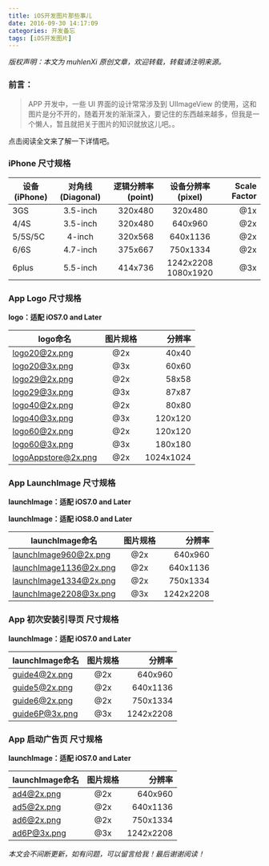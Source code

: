 ```yaml
---
title: iOS开发图片那些事儿
date: 2016-09-30 14:17:09
categories: 开发备忘
tags: [iOS开发图片]
---
```


 *版权声明：本文为 muhlenXi 原创文章，欢迎转载，转载请注明来源。*

### 前言：

> APP 开发中，一些 UI 界面的设计常常涉及到 UIImageView 的使用，这和图片是分不开的，随着开发的渐渐深入，要记住的东西越来越多，但我是一个懒人，暂且就把关于图片的知识就放这儿吧。。

  点击阅读全文来了解一下详情吧。

<!-- more -->

### iPhone 尺寸规格

| 设备(iPhone) | 对角线(Diagonal) | 逻辑分辨率(point)| 设备分辨率(pixel) | Scale Factor|
| -----  |:--------:| -------:|:--------:| ---:|
| 3GS    | 3.5-inch | 320x480 |320x480   | @1x |
| 4/4S   | 3.5-inch | 320x480 |640x960   | @2x |
| 5/5S/5C| 4-inch   | 320x568 |640x1136  | @2x |
| 6/6S   | 4.7-inch | 375x667 |750x1334  | @2x |
| 6plus  | 5.5-inch | 414x736 |1242x2208 1080x1920 | @3x |


### App Logo 尺寸规格

**logo：适配 iOS7.0 and Later**

|   logo命名 | 图片规格  | 分辨率    | 
| -----     |:--------:| -------: |
| logo20@2x.png | @2x      | 40x40    |
| logo20@3x.png | @3x      | 60x60    |
| logo29@2x.png | @2x      | 58x58    |
| logo29@3x.png | @3x      | 87x87    |
| logo40@2x.png | @2x      | 80x80    |
| logo40@3x.png | @3x      | 120x120  |
| logo60@2x.png | @2x      | 120x120  |
| logo60@3x.png | @3x      | 180x180  |
| logoAppstore@2x.png | @2x      | 1024x1024  |

### App LaunchImage 尺寸规格

**launchImage：适配 iOS7.0 and Later**

**launchImage：适配 iOS8.0 and Later**


|   launchImage命名   | 图片规格    | 分辨率      | 
| --------------     |:--------:| ----------: |
| launchImage960@2x.png  | @2x      | 640x960     |
| launchImage1136@2x.png | @2x      | 640x1136    |
| launchImage1334@2x.png | @2x      | 750x1334    |
| launchImage2208@3x.png | @3x      | 1242x2208   |

### App 初次安装引导页 尺寸规格

**launchImage：适配 iOS7.0 and Later**

|   launchImage命名   | 图片规格    | 分辨率      | 
| --------------     |:--------:| ----------: |
| guide4@2x.png  | @2x      | 640x960     |
| guide5@2x.png  | @2x      | 640x1136    |
| guide6@2x.png  | @2x      | 750x1334    |
| guide6P@3x.png | @3x      | 1242x2208   |


### App 启动广告页 尺寸规格

**launchImage：适配 iOS7.0 and Later**

|   launchImage命名   | 图片规格    | 分辨率      | 
| --------------     |:--------:| ----------: |
| ad4@2x.png  | @2x      | 640x960     |
| ad5@2x.png  | @2x      | 640x1136    |
| ad6@2x.png  | @2x      | 750x1334    |
| ad6P@3x.png | @3x      | 1242x2208   |


*本文会不间断更新，如有问题，可以留言给我！最后谢谢阅读！*

